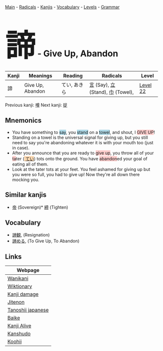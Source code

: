 <style> bigfont {font-size: 100px}</style>
[Main](../index.md) -
[Radicals](../radicals.md) -
[Kanjis](../kanjis.md) -
[Vocabulary](../vocabulary.md) -
[Levels](../levels.md) -
[Grammar](../grammar.md)
# <bigfont> 諦</bigfont> - Give Up, Abandon 

| Kanji | Meanings | Reading | Radicals | Level |
| --- | --- | --- | --- | --- |
| 諦 | Give Up, Abandon | てい, あきら | [言](../radicals/言.md) (Say), [立](../radicals/立.md) (Stand), [巾](../radicals/巾.md) (Towel),  | [Level 22](../levels/wk_level22.md) |

Previous kanji: [噂](噂.md) Next kanji: [捉](捉.md) 

## Mnemonics
 * You have something to <span style="background-color:#ADD8E6"> say</span>, you <span style="background-color:#ADD8E6"> stand</span> on a <span style="background-color:#ADD8E6"> towel</span>, and shout, I <span style="background-color:#ffcccb"> GIVE UP</span>! 
* Standing on a towel is the universal signal for giving up, but you still need to say you're abandoning whatever it is with your mouth too (just in case).
* After you announce that you are ready to <span style="background-color:#ffcccb"> give up</span>, you throw all of your <span style="background-color:#ffcccb"> ta</span>ter (<span style="background-color:#fed8b1"> [てい](https://jisho.org/search/てい)</span>) tots onto the ground. You have <span style="background-color:#ffcccb"> abandon</span>ed your goal of eating all of them.
* Look at the tater tots at your feet. You feel ashamed for giving up but you were so full, you had to give up! Now they're all down there mocking you.


## Similar kanjis
 * [帝](帝.md) (Sovereign)* [締](締.md) (Tighten)


## Vocabulary
 * [諦観](../vocabulary/諦.md), (Resignation)
* [諦める](../vocabulary/諦.md), (To Give Up, To Abandon)



## Links 

| Webpage |
| --- |
| [Wanikani          ](https://www.wanikani.com/kanji/諦) |
| [Wiktionary        ](https://en.wiktionary.org/wiki/諦) |
| [Kanji damage      ](http://www.kanjidamage.com/kanji/search?utf8=✓&q=諦) |
| [Jitenon           ](https://jitenon.com/kanji/諦) |
| [Tanoshii japanese ](https://www.tanoshiijapanese.com/dictionary/kanji.cfm?k=諦) |
| [Baike             ](https://baike.baidu.com/item/諦) |
| [Kanji Alive       ](https://app.kanjialive.com/諦) |
| [Kanshudo          ](https://www.kanshudo.com/searchmn?q=諦) |
| [Koohii            ](https://kanji.koohii.com/study/kanji/諦) |
